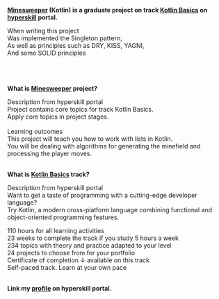 <p><b><a href="https://hyperskill.org/tracks/18" target="_blank">Minesweeper</a> (Kotlin) is a graduate project on track <a href="https://hyperskill.org/tracks/18" target="_blank">Kotlin Basics</a> on <a href="https://hyperskill.org/" target="_blank">hyperskill</a> portal.</b><br>

When writing this project<br>
Was implemented the Singleton pattern, <br>
As well as principles such as DRY, KISS, YAGNI,<br>
And some SOLID principles<br>
<br>
<br>
<br>
<p><b>What is <a href="https://hyperskill.org/tracks/18" target="_blank">Minesweeper</a> project?</p></b>
Description from hyperskill portal<br>
Project contains core topics for track Kotlin Basics.<br>
Apply core topics in project stages.<br>
<br>
Learning outcomes<br>
This project will teach you how to work with lists in Kotlin.<br>
You will be dealing with algorithms for generating the minefield and processing the player moves.<br>
<br>
<p><b>What is <a href="https://hyperskill.org/tracks/18" target="_blank">Kotlin Basics</a> track?</p></b>
Description from hyperskill portal<br>
Want to get a taste of programming with a cutting-edge developer language?<br>
Try Kotlin, a modern cross-platform language combining functional and object-oriented programming features.<br>

110 hours for all learning activities<br>
23 weeks to complete the track if you study 5 hours a week<br>
234 topics with theory and practice adapted to your level<br>
24 projects to choose from for your portfolio<br>
Certificate of completion ↓ available on this track<br>
Self-paced track. Learn at your own pace<br>
<br>
<b><p>Link my <a href="https://hyperskill.org/profile/323596298" target="_blank">profile</a> on hyperskill portal.</p></b>

